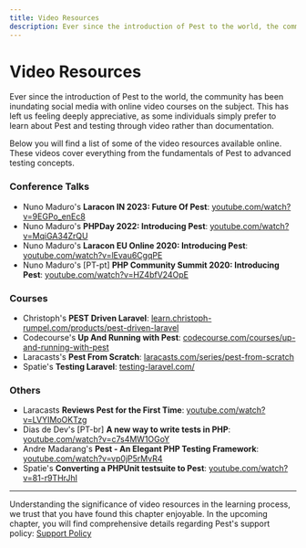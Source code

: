 ```yaml
---
title: Video Resources
description: Ever since the introduction of Pest to the world, the community has been inundating social media with online video courses on the subject. This has left us feeling deeply appreciative, as some individuals simply prefer to learn about Pest and testing through video rather than documentation.
---
```


# Video Resources

Ever since the introduction of Pest to the world, the community has been inundating social media with online video courses on the subject. This has left us feeling deeply appreciative, as some individuals simply prefer to learn about Pest and testing through video rather than documentation.

Below you will find a list of some of the video resources available online. These videos cover everything from the fundamentals of Pest to advanced testing concepts.

### Conference Talks

- Nuno Maduro's **Laracon IN 2023: Future Of Pest**: [youtube.com/watch?v=9EGPo_enEc8](https://www.youtube.com/watch?v=9EGPo_enEc8)
- Nuno Maduro's **PHPDay 2022: Introducing Pest**: [youtube.com/watch?v=MqiGA34ZrQU](https://www.youtube.com/watch?v=MqiGA34ZrQU)
- Nuno Maduro's **Laracon EU Online 2020: Introducing Pest**: [youtube.com/watch?v=lEvau6CgqPE](https://www.youtube.com/watch?v=lEvau6CgqPE)
- Nuno Maduro's [PT-pt] **PHP Community Summit 2020: Introducing Pest**: [youtube.com/watch?v=HZ4bfV24OpE](https://www.youtube.com/watch?v=HZ4bfV24OpE)

### Courses

- Christoph's **PEST Driven Laravel**: [learn.christoph-rumpel.com/products/pest-driven-laravel](https://learn.christoph-rumpel.com/products/pest-driven-laravel)
- Codecourse's **Up And Running with Pest**: [codecourse.com/courses/up-and-running-with-pest](https://codecourse.com/courses/up-and-running-with-pest)
- Laracasts's **Pest From Scratch**: [laracasts.com/series/pest-from-scratch](https://laracasts.com/series/pest-from-scratch)
- Spatie's **Testing Laravel**: [testing-laravel.com/](https://testing-laravel.com/)

### Others

- Laracasts **Reviews Pest for the First Time**: [youtube.com/watch?v=LVYIMoOKTzg](https://www.youtube.com/watch?v=LVYIMoOKTzg)
- Dias de Dev's [PT-br] **A new way to write tests in PHP**: [youtube.com/watch?v=c7s4MW1OGoY](https://www.youtube.com/watch?v=c7s4MW1OGoY)
- Andre Madarang's **Pest - An Elegant PHP Testing Framework**: [youtube.com/watch?v=vp0jP5rMvR4](https://www.youtube.com/watch?v=vp0jP5rMvR4)
- Spatie's **Converting a PHPUnit testsuite to Pest**: [youtube.com/watch?v=81-r9THrJhI](https://www.youtube.com/watch?v=81-r9THrJhI)

---

Understanding the significance of video resources in the learning process, we trust that you have found this chapter enjoyable. In the upcoming chapter, you will find comprehensive details regarding Pest's support policy: [Support Policy](/docs/support-policy)
